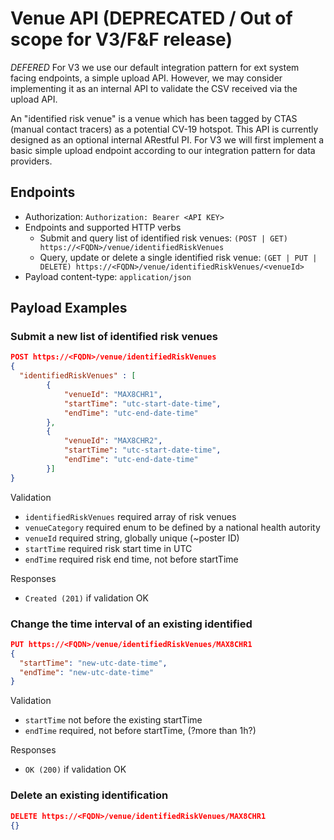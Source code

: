 # Venue API (DEPRECATED / Out of scope for V3/F&F release)

*DEFERED* For V3 we use our default integration pattern for ext system facing endpoints, a simple upload API. However, we may consider implementing it as an internal API to validate the CSV received via the upload API.

An "identified risk venue" is a venue which has been tagged by CTAS (manual contact tracers) as a potential CV-19 hotspot. This API is currently designed as an optional internal ARestful PI. For V3 we will first implement a basic simple upload endpoint according to our integration pattern for data providers.

## Endpoints

- Authorization: ```Authorization: Bearer <API KEY>```
- Endpoints and supported HTTP verbs
  - Submit and query list of identified risk venues: ```(POST | GET) https://<FQDN>/venue/identifiedRiskVenues```
  - Query, update or delete a single identified risk venue: ```(GET | PUT | DELETE) https://<FQDN>/venue/identifiedRiskVenues/<venueId>```
- Payload content-type: ```application/json```

## Payload Examples

### Submit a new list of identified risk venues

```json
POST https://<FQDN>/venue/identifiedRiskVenues
{
  "identifiedRiskVenues" : [
        {
            "venueId": "MAX8CHR1",
            "startTime": "utc-start-date-time",
            "endTime": "utc-end-date-time"
        },
        {
            "venueId": "MAX8CHR2",
            "startTime": "utc-start-date-time",
            "endTime": "utc-end-date-time"
        }]
}
```

Validation

- `identifiedRiskVenues` required array of risk venues
- `venueCategory` required enum to be defined by a national health autority
- `venueId` required string, globally unique (~poster ID)
- `startTime` required risk start time in UTC
- `endTime` required risk end time, not before startTime

Responses

- `Created (201)` if validation OK

### Change the time interval of an existing identified

```json
PUT https://<FQDN>/venue/identifiedRiskVenues/MAX8CHR1
{
  "startTime": "new-utc-date-time",
  "endTime": "new-utc-date-time"
}
```

Validation

- `startTime` not before the existing startTime
- `endTime` required, not before startTime, (?more than 1h?)

Responses

- `OK (200)` if validation OK

### Delete an existing identification

```json
DELETE https://<FQDN>/venue/identifiedRiskVenues/MAX8CHR1
{}
```
